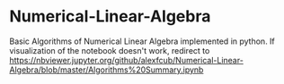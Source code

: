 # Numerical-Linear-Algebra
Basic Algorithms of Numerical Linear Algebra implemented in python.
If visualization of the notebook doesn't work, redirect to https://nbviewer.jupyter.org/github/alexfcub/Numerical-Linear-Algebra/blob/master/Algorithms%20Summary.ipynb
